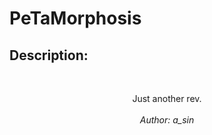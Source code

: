 
# PeTaMorphosis
## Description:
<br><center>Just another rev.<br><br><i>Author: a_sin</i></center>


